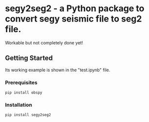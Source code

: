 # segy2seg2 - a Python package to convert segy seismic file to seg2 file.
Workable but not completely done yet!

## Getting Started
Its working example is shown in the "test.ipynb" file.
### Prerequisites
```
pip install obspy
```
### Installation 

```
pip install segy2seg2
```